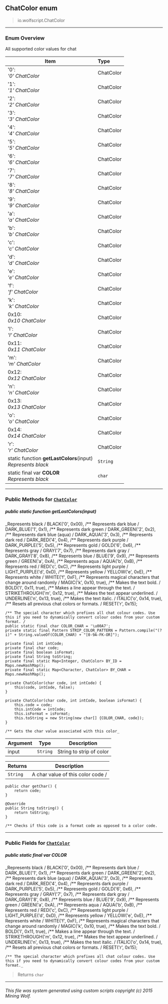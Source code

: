## ChatColor __enum__

>io.wolfscript.ChatColor

---

### Enum Overview

All supported color values for chat

Item | Type   
--- | :--- 
'0': <br> _'0' ChatColor_ | ChatColor
'1': <br> _'1' ChatColor_ | ChatColor
'2': <br> _'2' ChatColor_ | ChatColor
'3': <br> _'3' ChatColor_ | ChatColor
'4': <br> _'4' ChatColor_ | ChatColor
'5': <br> _'5' ChatColor_ | ChatColor
'6': <br> _'6' ChatColor_ | ChatColor
'7': <br> _'7' ChatColor_ | ChatColor
'8': <br> _'8' ChatColor_ | ChatColor
'9': <br> _'9' ChatColor_ | ChatColor
'a': <br> _'a' ChatColor_ | ChatColor
'b': <br> _'b' ChatColor_ | ChatColor
'c': <br> _'c' ChatColor_ | ChatColor
'd': <br> _'d' ChatColor_ | ChatColor
'e': <br> _'e' ChatColor_ | ChatColor
'f': <br> _'f' ChatColor_ | ChatColor
'k': <br> _'k' ChatColor_ | ChatColor
0x10: <br> _0x10 ChatColor_ | ChatColor
'l': <br> _'l' ChatColor_ | ChatColor
0x11: <br> _0x11 ChatColor_ | ChatColor
'm': <br> _'m' ChatColor_ | ChatColor
0x12: <br> _0x12 ChatColor_ | ChatColor
'n': <br> _'n' ChatColor_ | ChatColor
0x13: <br> _0x13 ChatColor_ | ChatColor
'o': <br> _'o' ChatColor_ | ChatColor
0x14: <br> _0x14 ChatColor_ | ChatColor
'r': <br> _'r' ChatColor_ | ChatColor
static function __getLastColors__(input) <br> _Represents black_ | `String`
static final var __COLOR__ <br> _Represents black_ | `char`



---


### Public Methods for [`ChatColor`](ChatColor.md)

##### <a id='getlastcolors'></a>public static function __getLastColors__(input)

_Represents black /
    BLACK('0', 0x00),
    /** Represents dark blue /
    DARK_BLUE('1', 0x1),
    /** Represents dark green /
    DARK_GREEN('2', 0x2),
    /** Represents dark blue (aqua) /
    DARK_AQUA('3', 0x3),
    /** Represents dark red /
    DARK_RED('4', 0x4),
    /** Represents dark purple /
    DARK_PURPLE('5', 0x5),
    /** Represents gold /
    GOLD('6', 0x6),
    /** Represents gray /
    GRAY('7', 0x7),
    /** Represents dark gray /
    DARK_GRAY('8', 0x8),
    /** Represents blue /
    BLUE('9', 0x9),
    /** Represents green /
    GREEN('a', 0xA),
    /** Represents aqua /
    AQUA('b', 0xB),
    /** Represents red /
    RED('c', 0xC),
    /** Represents light purple /
    LIGHT_PURPLE('d', 0xD),
    /** Represents yellow /
    YELLOW('e', 0xE),
    /** Represents white /
    WHITE('f', 0xF),
    /** Represents magical characters that change around randomly /
    MAGIC('k', 0x10, true),
    /** Makes the text bold. /
    BOLD('l', 0x11, true),
    /** Makes a line appear through the text. /
    STRIKETHROUGH('m', 0x12, true),
    /** Makes the text appear underlined. /
    UNDERLINE('n', 0x13, true),
    /** Makes the text italic. /
    ITALIC('o', 0x14, true),
    /** Resets all previous chat colors or formats. /
    RESET('r', 0x15);

    /** The special character which prefixes all chat colour codes. Use this if you need to dynamically convert colour codes from your custom format. /
    public static final char COLOR_CHAR = '\u00A7';
    private static final Pattern STRIP_COLOR_PATTERN = Pattern.compile("(?i)" + String.valueOf(COLOR_CHAR) + "[0-9A-FK-OR]");

    private final int intCode;
    private final char code;
    private final boolean isFormat;
    private final String toString;
    private final static Map<Integer, ChatColor> BY_ID = Maps.newHashMap();
    private final static Map<Character, ChatColor> BY_CHAR = Maps.newHashMap();

    private ChatColor(char code, int intCode) {
        this(code, intCode, false);
    }

    private ChatColor(char code, int intCode, boolean isFormat) {
        this.code = code;
        this.intCode = intCode;
        this.isFormat = isFormat;
        this.toString = new String(new char[] {COLOR_CHAR, code});
    }

    /** Gets the char value associated with this color_

Argument | Type | Description  
--- | --- | --- 
input | `String` | String to strip of color

Returns | Description
--- | --- 
`String` | A char value of this color code /
    public char getChar() {
        return code;
    }

    @Override
    public String toString() {
        return toString;
    }

    /** Checks if this code is a format code as opposed to a color code.


---

### Public Fields for [`ChatColor`](ChatColor.md)

##### <a id='color'></a>public static final var __COLOR__

_Represents black /
    BLACK('0', 0x00),
    /** Represents dark blue /
    DARK_BLUE('1', 0x1),
    /** Represents dark green /
    DARK_GREEN('2', 0x2),
    /** Represents dark blue (aqua) /
    DARK_AQUA('3', 0x3),
    /** Represents dark red /
    DARK_RED('4', 0x4),
    /** Represents dark purple /
    DARK_PURPLE('5', 0x5),
    /** Represents gold /
    GOLD('6', 0x6),
    /** Represents gray /
    GRAY('7', 0x7),
    /** Represents dark gray /
    DARK_GRAY('8', 0x8),
    /** Represents blue /
    BLUE('9', 0x9),
    /** Represents green /
    GREEN('a', 0xA),
    /** Represents aqua /
    AQUA('b', 0xB),
    /** Represents red /
    RED('c', 0xC),
    /** Represents light purple /
    LIGHT_PURPLE('d', 0xD),
    /** Represents yellow /
    YELLOW('e', 0xE),
    /** Represents white /
    WHITE('f', 0xF),
    /** Represents magical characters that change around randomly /
    MAGIC('k', 0x10, true),
    /** Makes the text bold. /
    BOLD('l', 0x11, true),
    /** Makes a line appear through the text. /
    STRIKETHROUGH('m', 0x12, true),
    /** Makes the text appear underlined. /
    UNDERLINE('n', 0x13, true),
    /** Makes the text italic. /
    ITALIC('o', 0x14, true),
    /** Resets all previous chat colors or formats. /
    RESET('r', 0x15);

    /** The special character which prefixes all chat colour codes. Use this if you need to dynamically convert colour codes from your custom format._

>Returns
>  `char`

---


###### This file was system generated using custom scripts copyright (c) 2015 Mining Wolf.
	

